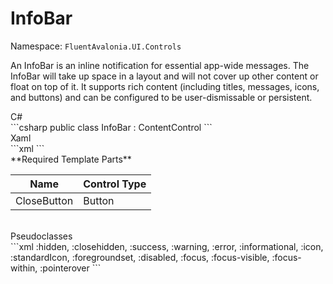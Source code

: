 # InfoBar
Namespace: `FluentAvalonia.UI.Controls`

An InfoBar is an inline notification for essential app-wide messages. The InfoBar will take up space in a layout and will not cover up other content or float on top of it. It supports rich content (including titles, messages, icons, and buttons) and can be configured to be user-dismissable or persistent.

<div class="code-example" markdown="1">
C#
</div>
```csharp
public class InfoBar : ContentControl
```

<br />
<div class="code-example" markdown="1">
Xaml
</div>
```xml
<ui:InfoBar />
```

<br />
**Required Template Parts**

| Name | Control Type |
|--|--|
| CloseButton | Button |


<br />

<div class="code-example" markdown="1">
Pseudoclasses
</div>
```xml
:hidden, :closehidden, :success, :warning, :error, :informational, :icon, :standardIcon, :foregroundset, :disabled, :focus, :focus-visible, :focus-within, :pointerover
```
<br />